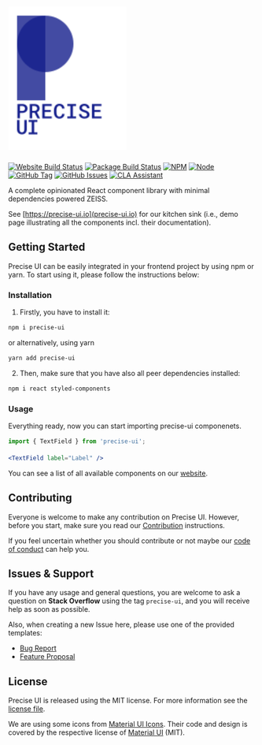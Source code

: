 # <img src="docs/assets/precise-logo.svg" width="240">

[![Website Build Status](https://zeissgroup.visualstudio.com/DCC/_apis/build/status/Tool/Precise-UI?branchName=master)](https://zeissgroup.visualstudio.com/DCC/_build/latest?definitionId=1073?branchName=master)
[![Package Build Status](https://travis-ci.org/ZEISS/precise-ui.svg?branch=master)](https://travis-ci.org/ZEISS/precise-ui)
[![NPM](https://img.shields.io/npm/v/precise-ui.svg)](https://www.npmjs.com/package/precise-ui)
[![Node](https://img.shields.io/node/v/precise-ui.svg)](https://www.npmjs.com/package/precise-ui)
[![GitHub Tag](https://img.shields.io/github/tag/ZEISS/precise-ui.svg)](https://github.com/ZEISS/precise-ui/releases)
[![GitHub Issues](https://img.shields.io/github/issues/ZEISS/precise-ui.svg)](https://github.com/ZEISS/precise-ui/issues)
[![CLA Assistant](https://cla-assistant.io/readme/badge/ZEISS/precise-ui)](https://cla-assistant.io/ZEISS/precise-ui)

A complete opinionated React component library with minimal dependencies powered ZEISS.

See [https://precise-ui.io](precise-ui.io) for our kitchen sink (i.e., demo page illustrating all the components incl. their documentation).

## Getting Started

Precise UI can be easily integrated in your frontend project by using npm or yarn. To start using it, please follow the instructions below:

### Installation
   
1. Firstly, you have to install it:

```sh
npm i precise-ui
```

or alternatively, using yarn

```sh
yarn add precise-ui
```

2. Then, make sure that you have also all peer dependencies installed:

```sh
npm i react styled-components
```

### Usage

Everything ready, now you can start importing precise-ui componenets.

```jsx
import { TextField } from 'precise-ui';

<TextField label="Label" />
```

You can see a list of all available components on our [website](https://precise-ui.io/).

## Contributing

Everyone is welcome to make any contribution on Precise UI. However, before you start, make sure you read our [Contribution](/.github/CONTRIBUTING.md) instructions. 

If you feel uncertain whether you should contribute or not maybe our [code of conduct](CODE_OF_CONDUCT.md) can help you.

## Issues & Support

If you have any usage and general questions, you are welcome to ask a question on **Stack Overflow** using the tag `precise-ui`, and you will receive help as soon as possible.

Also, when creating a new Issue here, please use one of the provided templates:

- [Bug Report](https://github.com/ZEISS/precise-ui/issues/new?template=bugs.md)
- [Feature Proposal](https://github.com/ZEISS/precise-ui/issues/new?template=features.md)

## License

Precise UI is released using the MIT license. For more information see the [license file](LICENSE).

We are using some icons from [Material UI Icons](https://github.com/mui-org/material-ui/tree/master/packages/material-ui-icons). Their code and design is covered by the respective license of [Material UI](https://github.com/mui-org/material-ui) (MIT).